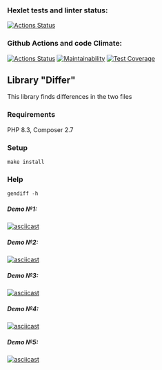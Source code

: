### Hexlet tests and linter status:
[![Actions Status](https://github.com/artengin/php-project-48/actions/workflows/hexlet-check.yml/badge.svg)](https://github.com/artengin/php-project-48/actions)

### Github Actions and code Climate:
[![Actions Status](https://github.com/artengin/php-project-48/actions/workflows/test.yml/badge.svg)](https://github.com/artengin/php-project-48/actions) [![Maintainability](https://api.codeclimate.com/v1/badges/debcd3dc6422436345f5/maintainability)](https://codeclimate.com/github/artengin/php-project-48/maintainability) [![Test Coverage](https://api.codeclimate.com/v1/badges/debcd3dc6422436345f5/test_coverage)](https://codeclimate.com/github/artengin/php-project-48/test_coverage)


## Library "Differ"
This library finds differences in the two files

### Requirements
PHP 8.3, Composer 2.7

### Setup
```
make install
```

### Help
```
gendiff -h
```
##### Demo №1:
[![asciicast](https://asciinema.org/a/sTvxysQE3AXitn0RGGX2wvEXV.svg)](https://asciinema.org/a/sTvxysQE3AXitn0RGGX2wvEXV)

##### Demo №2:
[![asciicast](https://asciinema.org/a/5bSMTEmd5KFPOWNI8SO07oCDZ.svg)](https://asciinema.org/a/5bSMTEmd5KFPOWNI8SO07oCDZ)

##### Demo №3:
[![asciicast](https://asciinema.org/a/LijGk9ajnYZxG6DWeJITjRXp4.svg)](https://asciinema.org/a/LijGk9ajnYZxG6DWeJITjRXp4)

##### Demo №4:
[![asciicast](https://asciinema.org/a/5zjilbZpmXIuRI1rTrigqzu0r.svg)](https://asciinema.org/a/5zjilbZpmXIuRI1rTrigqzu0r)

##### Demo №5:
[![asciicast](https://asciinema.org/a/0TcuTOyX9aXoRPmTt9clO7j2V.svg)](https://asciinema.org/a/0TcuTOyX9aXoRPmTt9clO7j2V)
